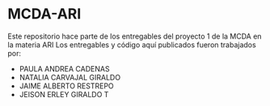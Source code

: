 # MCDA-ARI

Este repositorio hace parte de los entregables del proyecto 1 de la MCDA en la materia ARI
Los entregables y código aquí publicados fueron trabajados por:

- PAULA ANDREA CADENAS
- NATALIA CARVAJAL GIRALDO
- JAIME ALBERTO RESTREPO 
- JEISON ERLEY GIRALDO T 
